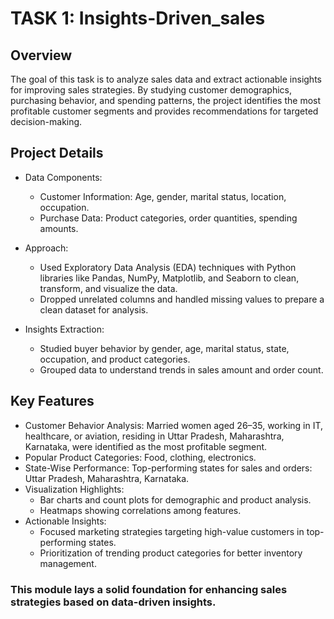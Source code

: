 # TASK 1:  Insights-Driven_sales
## Overview
The goal of this task is to analyze sales data and extract actionable insights for improving sales strategies. By studying customer demographics, purchasing behavior, and spending patterns, the project identifies the most profitable customer segments and provides recommendations for targeted decision-making.

## Project Details
* Data Components:
  - Customer Information: Age, gender, marital status, location, occupation.
  - Purchase Data: Product categories, order quantities, spending amounts.

* Approach:
  - Used Exploratory Data Analysis (EDA) techniques with Python libraries like Pandas, NumPy, Matplotlib, and Seaborn to clean, transform, and visualize the data.
  - Dropped unrelated columns and handled missing values to prepare a clean dataset for analysis.

* Insights Extraction:
  - Studied buyer behavior by gender, age, marital status, state, occupation, and product categories.
  - Grouped data to understand trends in sales amount and order count.

## Key Features
* Customer Behavior Analysis: Married women aged 26–35, working in IT, healthcare, or aviation, residing in Uttar Pradesh, Maharashtra, Karnataka, were identified as the most profitable segment.
* Popular Product Categories: Food, clothing, electronics.
* State-Wise Performance: Top-performing states for sales and orders: Uttar Pradesh, Maharashtra, Karnataka.
* Visualization Highlights:
  - Bar charts and count plots for demographic and product analysis.
  - Heatmaps showing correlations among features.
* Actionable Insights:
  - Focused marketing strategies targeting high-value customers in top-performing states.
  - Prioritization of trending product categories for better inventory management.

### This module lays a solid foundation for enhancing sales strategies based on data-driven insights.
  
